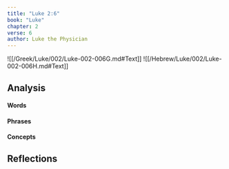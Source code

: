 ```yaml
---
title: "Luke 2:6"
book: "Luke"
chapter: 2
verse: 6
author: Luke the Physician
---
```

![[/Greek/Luke/002/Luke-002-006G.md#Text]]
![[/Hebrew/Luke/002/Luke-002-006H.md#Text]]

## Analysis

#### Words

#### Phrases

#### Concepts

## Reflections
